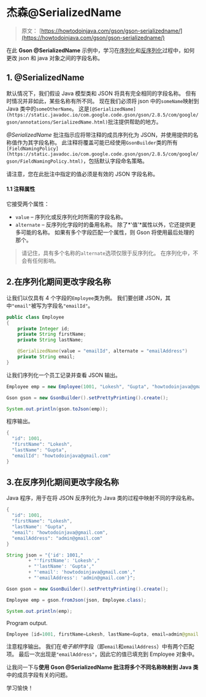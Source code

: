 # 杰森@SerializedName

> 原文： [https://howtodoinjava.com/gson/gson-serializedname/](https://howtodoinjava.com/gson/gson-serializedname/)

在此 **Gson @SerializedName** 示例中，学习在[序列化](https://howtodoinjava.com/java/serialization/a-mini-guide-for-implementing-serializable-interface-in-java/)和[反序列化](https://howtodoinjava.com/java/serialization/how-deserialization-process-happen-in-java/)过程中，如何更改 json 和 java 对象之间的字段名称。

## 1\. @SerializedName

默认情况下，我们假设 Java 模型类和 JSON 将具有完全相同的字段名称。 但有时情况并非如此，某些名称有所不同。 现在我们必须将 json 中的`someName`映射到 Java 类中的`someOtherName`。 这是`[@SerializedName](https://static.javadoc.io/com.google.code.gson/gson/2.8.5/com/google/gson/annotations/SerializedName.html)`批注提供帮助的地方。

*@SerializedName* 批注指示应将带注释的成员序列化为 JSON，并使用提供的名称值作为其字段名称。 此注释将覆盖可能已经使用`GsonBuilder`类的所有`[FieldNamingPolicy](https://static.javadoc.io/com.google.code.gson/gson/2.8.5/com/google/gson/FieldNamingPolicy.html)`，包括默认字段命名策略。

请注意，您在此批注中指定的值必须是有效的 JSON 字段名称。

#### 1.1 注释属性

它接受两个属性：

*   `value` – 序列化或反序列化时所需的字段名称。
*   `alternate` – 反序列化字段时的备用名称。 除了*'值'*属性以外，它还提供更多可能的名称。 如果有多个字段匹配一个属性，则 Gson 将使用最后处理的那个。

> 请记住，具有多个名称的`alternate`选项仅限于反序列化。 在序列化中，不会有任何影响。

## 2.在序列化期间更改字段名称

让我们以仅具有 4 个字段的`Employee`类为例。 我们要创建 JSON，其中`"email"`被写为字段名`"emailId"`。

```java
public class Employee 
{
	private Integer id;
    private String firstName;
    private String lastName;

    @SerializedName(value = "emailId", alternate = "emailAddress")
    private String email;
}

```

让我们序列化一个员工记录并查看 JSON 输出。

```java
Employee emp = new Employee(1001, "Lokesh", "Gupta", "howtodoinjava@gmail.com");

Gson gson = new GsonBuilder().setPrettyPrinting().create();  

System.out.println(gson.toJson(emp));

```

程序输出。

```java
{
  "id": 1001,
  "firstName": "Lokesh",
  "lastName": "Gupta",
  "emailId": "howtodoinjava@gmail.com"
}

```

## 3.在反序列化期间更改字段名称

Java 程序，用于在将 JSON 反序列化为 Java 类的过程中映射不同的字段名称。

```java
{
  "id": 1001,
  "firstName": "Lokesh",
  "lastName": "Gupta",
  "email": "howtodoinjava@gmail.com",
  "emailAddress": "admin@gmail.com"
}

```

```java
String json = "{'id': 1001,"
		+ "'firstName': 'Lokesh',"
		+ "'lastName': 'Gupta',"
		+ "'email': 'howtodoinjava@gmail.com',"
		+ "'emailAddress': 'admin@gmail.com'}";

Gson gson = new GsonBuilder().setPrettyPrinting().create(); 

Employee emp = gson.fromJson(json, Employee.class);

System.out.println(emp);

```

Program output.

```java
Employee [id=1001, firstName=Lokesh, lastName=Gupta, email=admin@gmail.com]

```

注意程序输出。 我们在*电子邮件*字段（即`email`和`emailAddress`）中有两个匹配项。 最后一次出现是`"emailAddress"`，因此它的值已填充到 Employee 对象中。

让我问一下与**使用 Gson **@SerializedName** 批注将多个不同名称映射到 Java 类**中的成员字段有关的问题。

学习愉快！
